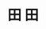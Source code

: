 ---
# Display name

title: 田 田
user_groups: ["Current Ph.D Students"]



organizations:
- name: 2015- 

Interests:
- 

---